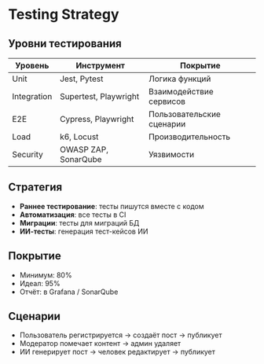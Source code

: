 # Testing Strategy

## Уровни тестирования

| Уровень | Инструмент | Покрытие |
|--------|-----------|---------|
| Unit | Jest, Pytest | Логика функций |
| Integration | Supertest, Playwright | Взаимодействие сервисов |
| E2E | Cypress, Playwright | Пользовательские сценарии |
| Load | k6, Locust | Производительность |
| Security | OWASP ZAP, SonarQube | Уязвимости |

## Стратегия
- **Раннее тестирование**: тесты пишутся вместе с кодом
- **Автоматизация**: все тесты в CI
- **Миграции**: тесты для миграций БД
- **ИИ-тесты**: генерация тест-кейсов ИИ

## Покрытие
- Минимум: 80%
- Идеал: 95%
- Отчёт: в Grafana / SonarQube

## Сценарии
- Пользователь регистрируется → создаёт пост → публикует
- Модератор помечает контент → админ удаляет
- ИИ генерирует пост → человек редактирует → публикует